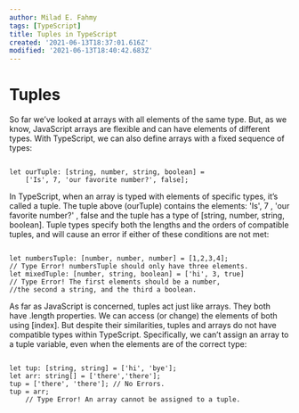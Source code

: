 ```yaml
---
author: Milad E. Fahmy
tags: [TypeScript]
title: Tuples in TypeScript
created: '2021-06-13T18:37:01.616Z'
modified: '2021-06-13T18:40:42.683Z'
---
```


# Tuples
<p>So far we’ve looked at arrays with all elements of the same type. But, as we know, JavaScript arrays are flexible and can have elements of different types. With TypeScript, we can also define arrays with a fixed sequence of types: </p>

<code lang="js">
let ourTuple: [string, number, string, boolean] = 
    ['Is', 7, 'our favorite number?', false];
</code>
<p>In TypeScript, when an array is typed with elements of specific types, it’s called a tuple. The tuple above (ourTuple) contains the elements: 'Is', 7 , 'our favorite number?' , false and the tuple has a type of [string, number, string, boolean]. Tuple types specify both the lengths and the orders of compatible tuples, and will cause an error if either of these conditions are not met: </p>

<code>
let numbersTuple: [number, number, number] = [1,2,3,4]; 
// Type Error! numbersTuple should only have three elements.
let mixedTuple: [number, string, boolean] = ['hi', 3, true] 
// Type Error! The first elements should be a number,
//the second a string, and the third a boolean. 
</code>

<p>As far as JavaScript is concerned, tuples act just like arrays. They both have .length properties. We can access (or change) the elements of both using [index]. But despite their similarities, tuples and arrays do not have compatible types within TypeScript. Specifically, we can’t assign an array to a tuple variable, even when the elements are of the correct type: </p>

<code>
let tup: [string, string] = ['hi', 'bye'];
let arr: string[] = ['there','there'];
tup = ['there', 'there']; // No Errors.
tup = arr; 
    // Type Error! An array cannot be assigned to a tuple.
</code>

